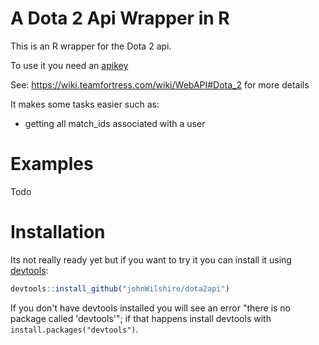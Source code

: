 # A Dota 2 Api Wrapper in R

This is an R wrapper for the Dota 2 api.

To use it you need an [apikey](https://steamcommunity.com/dev/apikey)

See: https://wiki.teamfortress.com/wiki/WebAPI#Dota_2 for more details

It makes some tasks easier such as:
* getting all match_ids associated with a user

# Examples

Todo

# Installation
Its not really ready yet but if you want to try it you can install it using [devtools](https://github.com/hadley/devtools):

```r
devtools::install_github("johnWilshire/dota2api")
```

If you don't have devtools installed you will see an error "there is no package called 'devtools'"; if that happens install devtools with `install.packages("devtools")`.
